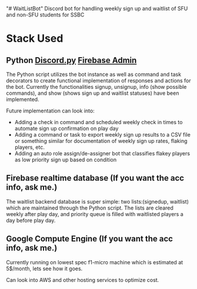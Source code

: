 "# WaitListBot" 
Discord bot for handling weekly sign up and waitlist of SFU and non-SFU students for SSBC

# Stack Used
## Python [Discord.py](https://discordpy.readthedocs.io/en/stable/) [Firebase Admin](https://firebase.google.com/docs/reference/admin/python)
The Python script utilizes the bot instance as well as command and task decorators to create functional implementation of responses and actions for the bot. Currently the functionalities signup, unsignup, info (show possible commands), and show (shows sign up and waitlist statuses) have been implemented.

Future implementation can look into:
- Adding a check in command and scheduled weekly check in times to automate sign up confirmation on play day
- Adding a command or task to export weekly sign up results to a CSV file or something similar for documentation of weekly sign up rates, flaking players, etc.
- Adding an auto role assign/de-assigner bot that classifies flakey players as low priority sign up based on condition

## Firebase realtime database (If you want the acc info, ask me.)
The waitlist backend database is super simple: two lists:(signedup, waitlist) which are maintained through the Python script. The lists are cleared weekly after play day, and priority queue is filled with waitlisted players a day before play day.

## Google Compute Engine (If you want the acc info, ask me.)
Currently running on lowest spec f1-micro machine which is estimated at 5$/month, lets see how it goes.

Can look into AWS and other hosting services to optimize cost.